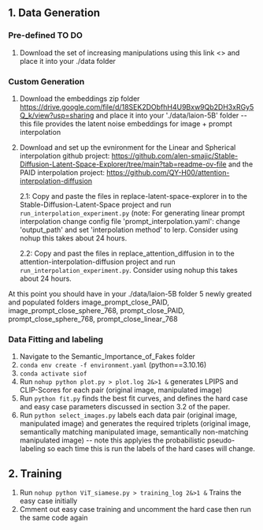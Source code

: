 ## 1. Data Generation

### Pre-defined **TO DO**
1. Download the set of increasing manipulations using this link <> and place it into your ./data folder

### Custom Generation
1. Download the embeddings zip folder https://drive.google.com/file/d/18SEK2DObfhH4U9Bxw9Qb2DH3xRGy5Q_k/view?usp=sharing and place it into your './data/laion-5B' folder -- this file provides the latent noise embeddings for image + prompt interpolation
2. Download and set up the evnironment for the Linear and Spherical interpolation github project: https://github.com/alen-smajic/Stable-Diffusion-Latent-Space-Explorer/tree/main?tab=readme-ov-file and the PAID interpolation project: https://github.com/QY-H00/attention-interpolation-diffusion

    2.1:  Copy and paste the files in replace-latent-space-explorer in to the Stable-Diffusion-Latent-Space project and run ```run_interpolation_experiment.py``` (note: For generating linear prompt interpolation change config file 'prompt_interpolation.yaml': change 'output_path' and set 'interpolation method' to lerp. Consider using nohup this takes about 24 hours.

    2.2:  Copy and past the files in replace_attention_diffusion in to the attention-interpolation-diffusion project and run ```run_interpolation_experiment.py```. Consider using nohup this takes about 24 hours.


At this point you should have in your ./data/laion-5B folder 5 newly greated and populated folders image_prompt_close_PAID, image_prompt_close_sphere_768, prompt_close_PAID, prompt_close_sphere_768, prompt_close_linear_768

### Data Fitting and labeling
1. Navigate to the Semantic_Importance_of_Fakes folder
2. ```conda env create -f environment.yaml``` (python==3.10.16)
3. ```conda activate siof```
4. Run ```nohup python plot.py > plot.log 2&>1 &``` generates LPIPS and CLIP-Scores for each pair (original image, manipulated image)
5. Run ```python fit.py``` finds the best fit curves, and defines the hard case and easy case parameters discussed in section 3.2 of the paper.
6. Run ```python select_images.py``` labels each data pair (original image, manipulated image) and generates the required triplets (original image, semantically matching manipulated image, semantically non-matching manipulated image) -- note this applyies the probabilistic pseudo-labeling so each time this is run the labels of the hard cases will change.

## 2. Training
1. Run ```nohup python ViT_siamese.py > training_log 2&>1 &``` Trains the easy case initially
2. Cmment out easy case training and uncomment the hard case then run the same code again
